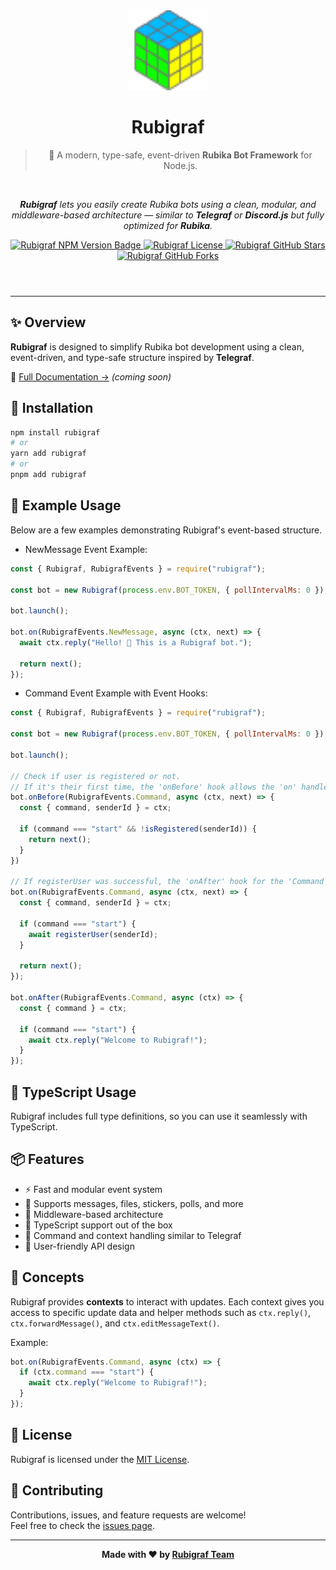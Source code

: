 <header>
  <div align="center" aria-label="Rubigraf Header">
    <img src="docs/assets/logo.svg" width="128" height="128" alt="Rubigraf Logo" />
    <h1>Rubigraf</h1>
    <blockquote>
      🧠 A modern, type-safe, event-driven <strong>Rubika Bot Framework</strong> for Node.js.
    </blockquote>
      <br />
      <p>
        <em>
          <strong>Rubigraf</strong> lets you easily create Rubika bots using a clean, modular, and middleware-based architecture — similar to <strong>Telegraf</strong> or <strong>Discord.js</strong> but fully optimized for <strong>Rubika</strong>.
        </em>
      </p>
    <p>
      <a href="https://www.npmjs.com/package/rubigraf">
        <img src="https://img.shields.io/npm/v/rubigraf.svg?style=for-the-badge&color=brightgreen" alt="Rubigraf NPM Version Badge" />
      </a>
      <a href="https://github.com/rubigraf/rubigraf/blob/main/LICENSE">
        <img src="https://img.shields.io/badge/license-MIT-blue.svg?style=for-the-badge" alt="Rubigraf License" />
      </a>
      <a href="https://github.com/rubigraf/rubigraf/stargazers">
        <img src="https://img.shields.io/github/stars/rubigraf/rubigraf?style=for-the-badge&color=yellow" alt="Rubigraf GitHub Stars" />
      </a>
      <a href="https://github.com/rubigraf/rubigraf/forks">
        <img src="https://img.shields.io/github/forks/rubigraf/rubigraf?style=for-the-badge&color=teal" alt="Rubigraf GitHub Forks" />
      </a>
    </p>
  </div>
</header>

---

## ✨ Overview
**Rubigraf** is designed to simplify Rubika bot development using a clean, event-driven, and type-safe structure inspired by **Telegraf**.

📘 [Full Documentation →](https://rubigraf.github.io/docs) _(coming soon)_

## 🚀 Installation

```bash
npm install rubigraf
# or
yarn add rubigraf
# or
pnpm add rubigraf
```

## 🧩 Example Usage

Below are a few examples demonstrating Rubigraf's event-based structure.

- NewMessage Event Example:
```js
const { Rubigraf, RubigrafEvents } = require("rubigraf");

const bot = new Rubigraf(process.env.BOT_TOKEN, { pollIntervalMs: 0 });

bot.launch();

bot.on(RubigrafEvents.NewMessage, async (ctx, next) => {
  await ctx.reply("Hello! 👋 This is a Rubigraf bot.");

  return next();
});
```

- Command Event Example with Event Hooks:
```js
const { Rubigraf, RubigrafEvents } = require("rubigraf");

const bot = new Rubigraf(process.env.BOT_TOKEN, { pollIntervalMs: 0 });

bot.launch();

// Check if user is registered or not.
// If it's their first time, the 'onBefore' hook allows the 'on' handler to continue for the 'Command' event on current Update.
bot.onBefore(RubigrafEvents.Command, async (ctx, next) => {
  const { command, senderId } = ctx;

  if (command === "start" && !isRegistered(senderId)) {
    return next();
  }
})

// If registerUser was successful, the 'onAfter' hook for the 'Command' event will continue.
bot.on(RubigrafEvents.Command, async (ctx, next) => {
  const { command, senderId } = ctx;

  if (command === "start") {
    await registerUser(senderId);
  }

  return next();
});

bot.onAfter(RubigrafEvents.Command, async (ctx) => {
  const { command } = ctx;

  if (command === "start") {
    await ctx.reply("Welcome to Rubigraf!");
  }
});
```

## 🧩 TypeScript Usage

Rubigraf includes full type definitions, so you can use it seamlessly with TypeScript.

## 📦 Features

- ⚡ Fast and modular event system  
- 💬 Supports messages, files, stickers, polls, and more  
- 🧠 Middleware-based architecture  
- 🧱 TypeScript support out of the box  
- 🔁 Command and context handling similar to Telegraf  
- 🧍 User-friendly API design

## 🧠 Concepts

Rubigraf provides **contexts** to interact with updates. Each context gives you access to specific update data and helper methods such as `ctx.reply()`, `ctx.forwardMessage()`, and `ctx.editMessageText()`.

Example:
```js
bot.on(RubigrafEvents.Command, async (ctx) => {
  if (ctx.command === "start") {
    await ctx.reply("Welcome to Rubigraf!");
  }
});
```

## 📜 License

Rubigraf is licensed under the [MIT License](./LICENSE).

## 💬 Contributing

Contributions, issues, and feature requests are welcome!  
Feel free to check the [issues page](https://github.com/rubigraf/rubigraf/issues).

---

<p align="center"><strong>Made with ❤️ by <a href="https://github.com/rubigraf/">Rubigraf Team</a></strong></p>
